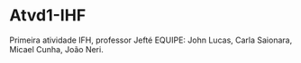 # Atvd1-IHF
Primeira atividade IFH, professor Jefté
EQUIPE: John Lucas, Carla Saionara, Micael Cunha, João Neri.
